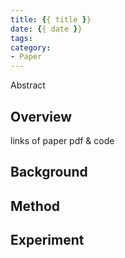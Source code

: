 ```yaml
---
title: {{ title }}
date: {{ date }}
tags:
category:
- Paper
---
```


Abstract

<!--more-->

## Overview

links of paper pdf & code

## Background

## Method

## Experiment

